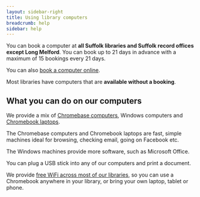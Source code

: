 ```yaml
---
layout: sidebar-right
title: Using library computers
breadcrumb: help
sidebar: help
---
```

You can book a computer at **all Suffolk libraries and Suffolk record offices except Long Melford**. You can book up to 21 days in advance with a maximum of 15 bookings every 21 days.

You can also [book a computer online](http://netloan.suffolklibraries.co.uk).

Most libraries have computers that are **available without a booking**.

## What you can do on our computers

We provide a mix of [Chromebase computers](http://www.lg.com/uk/chromebase), Windows computers and [Chromebook laptops](http://www.google.co.uk/chrome/devices/).

The Chromebase computers and Chromebook laptops are fast, simple machines ideal for browsing, checking email, going on Facebook etc.

The Windows machines provide more software, such as Microsoft Office.

You can plug a USB stick into any of our computers and print a document.

We provide [free WiFi across most of our libraries](/help/using-wifi-in-libraries/ "Using wifi in libraries"), so you can use a Chromebook anywhere in your library, or bring your own laptop, tablet or phone.
